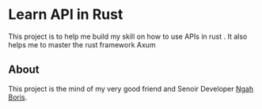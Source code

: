 # Learn API in Rust

This project is to help me build my skill on how to use APIs in rust . It also helps me to master the rust framework Axum

## About
This project is the mind of my very good friend and Senoir Developer [Ngah Boris](https://github.com/Ngha-Boris).
